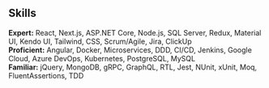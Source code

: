 ## Skills  
**Expert:** React, Next.js, ASP.NET Core, Node.js, SQL Server, Redux, Material UI, Kendo UI, Tailwind, CSS, Scrum/Agile, Jira, ClickUp  
**Proficient:** Angular, Docker, Microservices, DDD, CI/CD, Jenkins, Google Cloud, Azure DevOps, Kubernetes, PostgreSQL, MySQL  
**Familiar:** jQuery, MongoDB, gRPC, GraphQL, RTL, Jest, NUnit, xUnit, Moq, FluentAssertions, TDD  

